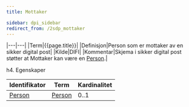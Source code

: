 ```yaml
---
title: Mottaker 

sidebar: dpi_sidebar
redirect_from: /2sdp_mottaker
---
```


|---|---|
|Term|{{page.title}}|
|Definisjon|Person som er mottaker av en sikker digital post|
|Kilde|DIFI|
|Kommentar|Skjema i sikker digital post støtter at Mottaker kan være en [Person]({{site.baseurl}}/resources/begrep/oppslagstjenesten/Person).|

h4. Egenskaper

| Identifikator    | Term             | Kardinalitet |
| ---------------- | ---------------- | ------------ |
| [Person]({{site.baseurl}}/resources/begrep/oppslagstjenesten/Person) | [Person]({{site.baseurl}}/resources/begrep/oppslagstjenesten/Person) | 0..1         |

